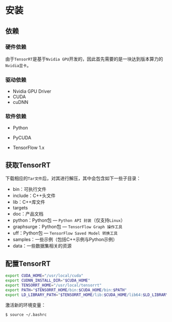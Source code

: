# 安装

## 依赖

### 硬件依赖

由于`TensorRT`是基于`Nvidia GPU`开发的，因此首先需要的是一块达到版本算力的`Nvidia显卡`。

### 驱动依赖

* Nvidia GPU Driver
* CUDA
* cuDNN

### 软件依赖

* Python

* PyCUDA
* TensorFlow 1.x



## 获取TensorRT

下载相应的`Tar文件`后，对其进行解压，其中会包含如下一些子目录：

* bin：可执行文件
* include：C++头文件
* lib：C++库文件
* targets
* doc：产品文档
* python：Python包 — `Python API 封装`（仅支持`Linux`）
* graphsurge：Python包 — `TensorFlow Graph 操作工具`
* uff：Python包 — `TensorFlow Saved Model 转换工具`
* samples：一些示例（包括C++示例与Python示例）
* data：一些数据集相关的资源



## 配置TensorRT

```bash
export CUDA_HOME="/usr/local/cuda"
export CUDNN_INSTALL_DIR="$CUDA_HOME"
export TENSORRT_HOME="/usr/local/tensorrt"
export PATH="$TENSORRT_HOME/bin:$CUDA_HOME/bin:$PATH"
export LD_LIBRARY_PATH="$TENSORRT_HOME/lib:$CUDA_HOME/lib64:$LD_LIBRARY_PATH"
```

激活新的环境变量：

```bash
$ source ~/.bashrc
```





